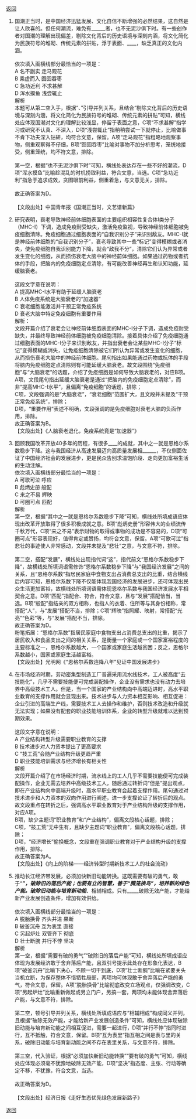 [返回](../index.md)

1. 国潮正当时，是中国经济迅猛发展、文化自信不断增强的必然结果，这自然是让人欣喜的。但任何潮流，难免有______者，也不无泥沙俱下时。有一些创作者对国潮的理解出现偏差，剔除文化背后的历史语境与深刻内涵，将文化简化为民族符号的堆砌、传统元素的拼贴，浮于表面、____，缺乏真正的文化内涵。\
\
依次填入画横线部分最恰当的一项是：\
A 名不副实 走马观花\
B 乘虚而入 囫囵吞枣\
C 急功近利 不求甚解\
D 浑水摸鱼 浅尝辄止\
解析\
本题可从第二空入手，根据“、”引导并列关系，且结合“剔除文化背后的历史语境与深刻内涵，将文化简化为民族符号的堆砌、传统元素的拼贴”可知，横线处应体现国潮对文化的理解比较浅显，停留于表面之意，C项“不求甚解”指学习或研究不认真、不深入，D项“浅尝辄止”指稍稍尝试一下就停止，比喻做事不肯下功夫深入钻研，均符合文意，保留。A项“走马观花”指粗略地观察事物，侧重观察得不仔细，B项“囫囵吞枣”比喻对事物不加分析思考，笼统地接受，侧重笼统，均不符文意，排除。\
\
第一空，根据“也不无泥沙俱下时”可知，横线处表达存在一些不好的潮流，D项“浑水摸鱼”比喻趁混乱的时机捞取利益，符合文意，当选。C项“急功近利”指急于追求成效，贪图眼前利益，侧重着急，与文意无关，排除。\
\
故正确答案为D。\
\
【文段出处】中国青年报《国潮正当时，文艺谱新篇》

2. 研究表明，衰老导致神经前体细胞表面的主要组织相容性复合体I类分子（MHC-I）下调，造成免疫耐受缺失，激活免疫监视，导致神经前体细胞被免疫细胞清除。免疫细胞通过细胞表面的“自我识别分子”来识别敌友。MHC-I就是神经前体细胞的“自我识别分子”，衰老导致其中一些“标记”变得模糊或者消失，使免疫细胞自我识别能力下降，就会“敌我不分”，清除它们认为异常或者发生变化的细胞，从而损伤衰老大脑中的神经前体细胞。如果通过药物或者抗体的手段，把脑内的免疫细胞定点清除，有可能改善神经再生和认知功能，延缓脑衰老。\
\
这段文字意在说明：\
A 提高MHC-I水平有助于延缓人脑衰老\
B 人体免疫系统是大脑衰老的“加速器”\
C 衰老细胞能激活并干预正常免疫系统\
D 衰老大脑中特定免疫细胞有重要作用\
解析：\
文段开篇介绍了衰老会让神经前体细胞表面的MHC-I分子下调，造成免疫耐受缺失，并最终导致神经前体细胞被免疫细胞清除。接着具体介绍了免疫细胞通过细胞表面的MHC-I分子来识别敌友，并指出衰老会让某些MHC-I分子“标记”变得模糊或消失，让免疫细胞清除被它们所认为异常或发生变化的细胞，从而损伤衰老大脑中的神经前体细胞。尾句指出如果能通过药物或抗体的手段将脑内免疫细胞定点清除则有可能延缓大脑衰老。故文段围绕“免疫细胞”与“大脑衰老”的话题，介绍了免疫细胞是如何导致大脑衰老的，对应B项。\
A项，文段尾句指出延缓大脑衰老是通过“把脑内的免疫细胞定点清除”，而非“提高MHC-I水平”，且偏离“免疫细胞”的话题，排除；\
C项，文段强调的是“大脑衰老”，“衰老细胞”范围扩大，且文段并未提及“干预正常免疫系统”，排除；\
D项，“重要作用”表述不明确，文段强调的是免疫细胞对衰老大脑的负面作用，排除。\
故正确答案为B。\
【文段出处】《人脑衰老退化，免疫系统竟是“加速器”》

3. 回顾我国改革开放40多年的历程，有很多____的成就，其中之一就是恩格尔系数稳步下降。这与我国经济从高速发展迈向高质量发展相______，不仅侧面佐证了中国经济社会的发展进步，更是民众告别求温饱阶段、走向更加富裕生活的生动注解。\
依次填入画横线部分最恰当的一项是：\
A 可歌可泣 呼应\
B 彪炳史册 般配\
C 来之不易 辉映\
D 可圈可点 匹配\
解析\
第一空，根据“其中之一就是恩格尔系数稳步下降”可知，横线处所填成语应体现出改革开放取得了很多积极成就之意。B项“彪炳史册”形容伟大的业绩流传千秋万代，C项“来之不易”表示财物的取得或事物的成功是不容易的，D项“可圈可点”形容表现好，值得肯定或赞扬，均符合文意，保留。A项“可歌可泣”指悲壮的事迹使人非常感动，文段并未提及“悲壮”之意，与文意不符，排除。\
\
第二空，搭配“发展”，横线处出现指代词“这”，指代前文“恩格尔系数稳步下降”，故横线处所填词语需修饰“恩格尔系数稳步下降”与“我国经济发展”之间的关系，且“恩格尔系数”指居民家庭中食物支出占消费总支出的比重，结合横线后内容可知，恩格尔系数下降不仅能体现我国经济的发展进步，还可体现出民众生活更加富裕，故横线处所填词语需体现恩格尔系数与我国经济发展水平相契合之意。D项“匹配”指配合、符合，符合文意，且与“发展”搭配恰当，当选。B项“般配”指结亲的双方相称，也指人的衣着、住所等与其身份相称，常搭配“人”，与“发展”搭配不当，排除；C项“辉映”指照耀、映射，常搭配“光亮”“色彩”等，与“发展”搭配不当，排除。\
故正确答案为D。\
粉笔拓展：“恩格尔系数”指居民家庭中食物支出占消费总支出的比重，揭示了居民收入和食品支出之间的相关关系，是衡量一个家庭或一个国家富裕程度的主要标准之一，恩格尔系数越大，一个国家或家庭生活越贫困；反之，恩格尔系数越小，国家或家庭生活越富裕。\
【文段出处】光明网《“恩格尔系数连降八年”见证中国发展进步》

4. 在市场经济时期，劳动密集型制造工厂普遍采用流水线技术，工人被高度“去技能化”，几乎不需要技能便可完成装配操作，企业没有需求也没有动力去培养中高级技术工人。但是，当一个国家的产业结构向中高端迈进时，高水平职业教育的支撑作用就会显现出来。技术进步与人力资本相互影响、相互促进：企业引进的高端生产线，需要技术工人去操作和维护，否则技术改造和升级就无法实现；如果没有配套的职业技能培训体系，企业的转型升级就难以达到预期效果。\
\
这段文字意在说明：\
A 产业结构转型升级需要职业教育的支撑\
B 技术进步对人力资本提出了更高要求\
C “技工荒”会随产业结构升级更趋严重\
D 职业技能培训需求与经济增长有相关性\
解析\
文段开篇介绍了在市场经济时期，流水线上的工人几乎不需要技能便可完成装配操作，企业无需去培养中高级技术工人，随后通过转折词“但是”提出观点，即在产业结构向中高端升级时，高水平职业教育会起着支撑作用。尾句通过对技术进步和人力资本的双向作用进行阐述，进一步支撑论证了转折后的观点。故文段重点在转折之后，强调高水平职业教育对于产业结构升级的支撑作用，对应A项。\
B项，缺少主题词“职业教育”和“产业结构”，偏离文段核心话题，排除；\
C项，“技工荒”无中生有，且缺少主题词“职业教育”，偏离文段核心话题，排除；\
D项，“经济增长”偷换概念，文段重在强调职业教育对于产业结构升级的支撑作用，排除。\
故正确答案为A。\
【文段出处】《向上的阶梯——经济转型时期新技术工人的社会流动》

5. 推动长江经济带发展，必须加快新旧动能转换。这既需要有破的勇气，敢于“_____”，破除旧的落后产能；也要有立的智慧，善于“腾笼换鸟”，培养新的绿色产能。破除旧动能与培育新动能_____、相辅相成。只有_____破除无效产能，才能给新产业发展创造条件，增加有效供给。\
\
依次填入画横线部分最恰当的一项是：\
A 脱胎换骨 齐头并进 果断\
B 破釜沉舟 互为表里 直接\
C 另起炉灶 双管齐下 彻底\
D 壮士断腕 并行不悖 坚决\
解析\
第一空，根据“需要有破的勇气”“破除旧的落后产能”可知，横线处所填成语应体现为发展经济敢于舍弃落后产能，且双引号提示此处存在形象化表达，B项“破釜沉舟”比喻下决心，不顾一切干到底，D项“壮士断腕”比喻在紧要关头当机立断，为保存整体不惜牺牲局部，两项均可体现敢于舍弃落后产能的勇气，符合文意，保留。A项“脱胎换骨”比喻彻底改变立场观点，仅强调改变，C项“另起炉灶”比喻重新做起或另立门户，另搞一套，两项均未能体现舍弃落后产能，与文意不符，排除。\
\
第二空，顿号引导并列关系，横线处所填成语应与“相辅相成”构成同义并列，且根据“破除无效产能，才能给新产业发展创造条件”可知，横线处应体现破除旧动能与培育新动能之间相互促进，需要一起进行，D项“并行不悖”指同时进行，互不抵触，符合文意，保留。B项“互为表里”指互相之间是表与里的关系，破除旧动能与培育新动能之间不存在表里关系，与文意不符，排除。\
\
第三空，代入验证，根据“必须加快新旧动能转换”“要有破的勇气”可知，横线处应体现必须毫不犹豫地破除无效产能，D项“坚决”指态度、主张、行动等确定不移，不犹豫，符合文意，当选。\
\
故正确答案为D。\
\
【文段出处】经济日报《走好生态优先绿色发展新路子》

[返回](../index.md)